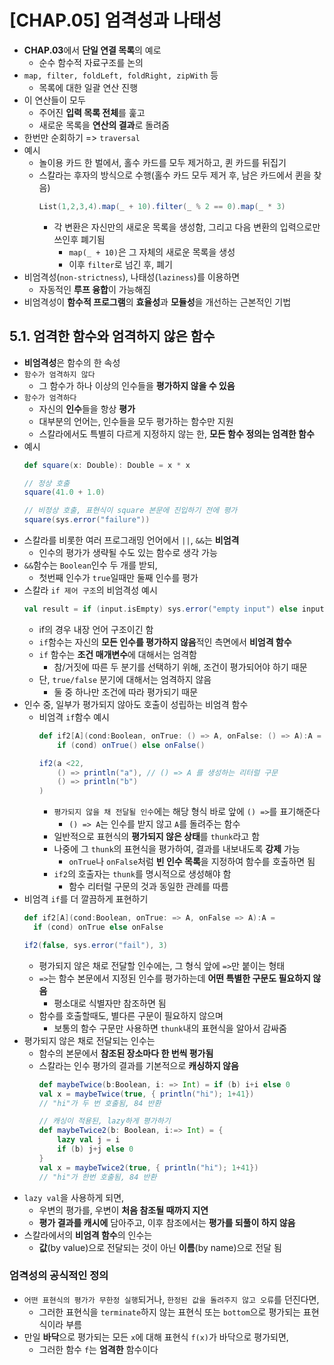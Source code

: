 # [CHAP.05] 엄격성과 나태성
- **CHAP.03**에서 **단일 연결 목록**의 예로
  - 순수 함수적 자료구조를 논의
- `map, filter, foldLeft, foldRight, zipWith` 등
  - 목록에 대한 일괄 연산 진행
- 이 연산들이 모두 
  - 주어진 **입력 목록 전체**를 훑고
  - 새로운 목록을 **연산의 결과**로 돌려줌
- 한번만 순회하기 => `traversal`
- 예시
  - 놀이용 카드 한 벌에서, 홀수 카드를 모두 제거하고, 퀸 카드를 뒤집기
  - 스칼라는 후자의 방식으로 수행(홀수 카드 모두 제거 후, 남은 카드에서 퀸을 찾음)
    ```scala
    List(1,2,3,4).map(_ + 10).filter(_ % 2 == 0).map(_ * 3)
    ```
    - 각 변환은 자신만의 새로운 목록을 생성함, 그리고 다음 변환의 입력으로만 쓰인후 폐기됨
      - `map(_ + 10)`은 그 자체의 새로운 목록을 생성
      - 이후 `filter`로 넘긴 후, 폐기
- 비엄격성(`non-strictness`), 나태성(`laziness`)를 이용하면
  - 자동적인 **루프 융합**이 가능해짐
- 비엄격성이 **함수적 프로그램**의 **효율성**과 **모듈성**을 개선하는 근본적인 기법

## 5.1. 엄격한 함수와 엄격하지 않은 함수
- **비엄격성**은 함수의 한 속성
- `함수가 엄격하지 않다`
  - 그 함수가 하나 이상의 인수들을 **평가하지 않을 수 있음**
- `함수가 엄격하다`
  - 자신의 **인수**들을 항상 **평가**
  - 대부분의 언어는, 인수들을 모두 평가하는 함수만 지원
  - 스칼라에서도 특별히 다르게 지정하지 않는 한, **모든 함수 정의는 엄격한 함수**
- 예시
  ```scala
  def square(x: Double): Double = x * x

  // 정상 호출
  square(41.0 + 1.0)

  // 비정상 호출, 표현식이 square 본문에 진입하기 전에 평가
  square(sys.error("failure"))
  ```
- 스칼라를 비롯한 여러 프로그래밍 언어에서 `||`, `&&`는 **비엄격**
  - 인수의 평가가 생략될 수도 있는 함수로 생각 가능
- `&&`함수는 `Boolean`인수 두 개를 받되,
  - 첫번째 인수가 `true`일때만 둘째 인수를 평가
- 스칼라 `if 제어 구조`의 비엄격성 예시
  ```scala
  val result = if (input.isEmpty) sys.error("empty input") else input
  ```
  - if의 경우 내장 언어 구조이긴 함
  - `if`함수는 자신의 **모든 인수를 평가하지 않음**적인 측면에서 **비엄격 함수**
  - `if` 함수는 **조건 매개변수**에 대해서는 엄격함
    - 참/거짓에 따른 두 분기를 선택하기 위해, 조건이 평가되어야 하기 때문
  - 단, `true/false` 분기에 대해서는 엄격하지 않음
    - 둘 중 하나만 조건에 따라 평가되기 때문 
- 인수 중, 일부가 평가되지 않아도 호출이 성립하는 비엄격 함수
  - 비엄격 `if`함수 예시
    ```scala
    def if2[A](cond:Boolean, onTrue: () => A, onFalse: () => A):A = 
        if (cond) onTrue() else onFalse()
    
    if2(a <22,
        () => println("a"), // () => A 를 생성하는 리터럴 구문
        () => println("b")
    )
    ```
    - `평가되지 않을 채 전달될 인수`에는 해당 형식 바로 앞에 `() =>`를 표기해준다
      - `() => A`는 인수를 받지 않고 `A`를 돌려주는 함수
    - 일반적으로 표현식의 **평가되지 않은 상태**를 `thunk`라고 함
    - 나중에 그 `thunk`의 표현식을 평가하여, 결과를 내보내도록 **강제** 가능
      - `onTrue`나 `onFalse`처럼 **빈 인수 목록**을 지정하여 함수를 호출하면 됨
    - `if2`의 호출자는 `thunk`를 명시적으로 생성해야 함
      - 함수 리터럴 구문의 것과 동일한 관례를 따름
- 비엄격 `if`를 더 깔끔하게 표현하기
  ```scala
  def if2[A](cond:Boolean, onTrue: => A, onFalse => A):A =
    if (cond) onTrue else onFalse

  if2(false, sys.error("fail"), 3)
  ```
  - 평가되지 않은 채로 전달할 인수에는, 그 형식 앞에 `=>`만 붙이는 형태
  - `=>`는 함수 본문에서 지정된 인수를 평가하는데 **어떤 특별한 구문도 필요하지 않음**
    - 평소대로 식별자만 참조하면 됨
  - 함수를 호출할때도, 별다른 구문이 필요하지 않으며
    - 보통의 함수 구문만 사용하면 `thunk`내의 표현식을 알아서 감싸줌
- 평가되지 않은 채로 전달되는 인수는
  - 함수의 본문에서 **참조된 장소마다 한 번씩 평가됨**
  - 스칼라는 인수 평가의 결과를 기본적으로 **캐싱하지 않음**
    ```scala
    def maybeTwice(b:Boolean, i: => Int) = if (b) i+i else 0
    val x = maybeTwice(true, { println("hi"); 1+41})
    // "hi"가 두 번 호출됨, 84 반환

    // 캐싱이 적용된, lazy하게 평가하기
    def maybeTwice2(b: Boolean, i:=> Int) = {
        lazy val j = i
        if (b) j+j else 0
    }
    val x = maybeTwice2(true, { println("hi"); 1+41})
    // "hi"가 한번 호출됨, 84 반환
    ```
- `lazy val`을 사용하게 되면,
  - 우변의 평가를, 우변이 **처음 참조될 때까지 지연**
  - **평가 결과를 캐시에** 담아주고, 이후 참조에서는 **평가를 되풀이 하지 않음**
- 스칼라에서의 **비엄격 함수**의 인수는
  - **값**(by value)으로 전달되는 것이 아닌 **이름**(by name)으로 전달 됨

### 엄격성의 공식적인 정의
- `어떤 표현식의 평가가 무한정 실행`되거나, `한정된 값을 돌려주지 않고 오류`를 던진다면,
  - 그러한 표현식을 `terminate`하지 않는 표현식 또는 `bottom`으로 평가되는 표현식이라 부름
- 만일 **바닥**으로 평가되는 모든 `x`에 대해 표현식 `f(x)`가 바닥으로 평가되면,
  - 그러한 함수 `f`는 **엄격한** 함수이다